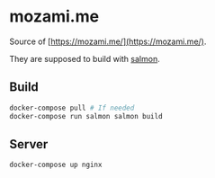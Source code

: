 # mozami.me

Source of [https://mozami.me/](https://mozami.me/).

They are supposed to build with [salmon](https://github.com/mozamimy/salmon).

## Build

```sh
docker-compose pull # If needed
docker-compose run salmon salmon build
```

## Server

```sh
docker-compose up nginx
```
